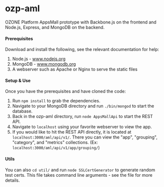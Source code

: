 ozp-aml
=======

OZONE Platform AppsMall prototype with Backbone.js on the frontend and Node.js, Express, and MongoDB on the backend.

#### Prerequisites
Download and install the following, see the relevant documentation for help:

1. Node.js - www.nodejs.org
2. MongoDB - www.mongodb.org
3. A webserver such as Apache or Nginx to serve the static files

#### Setup & Use
Once you have the prerequisites and have cloned the code:

1. Run `npm install` to grab the dependencies.
2. Navigate to your MongoDB directory and run `./bin/mongod` to start the database.
3. Back in the ozp-aml directory, run `node AppsMallApi` to start the REST API.
4. Navigate to `localhost` using your favorite webserver to view the app.
5. If you would like to hit the REST API directly, it is located at `localhost:3000/aml/api/v1/`.  There you can view the "app", "grouping", "category", and "metrics" collections. (Ex: `localhost:3000/aml/api/v1/app/grouping/`)

#### Utils
You can also `cd util/` and run `node SSLCertGenerator` to generate random test certs.  This file takes command line arguments - see the file for more details.
